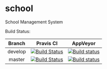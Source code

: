 # school
School Management System

Build Status:

| Branch | Pravis CI | AppVeyor |
| :----: | :-------: | :------: |
| develop | [![Build Status](https://travis-ci.org/andrekirst/school.svg?branch=develop)](https://travis-ci.org/andrekirst/school) | [![Build status](https://ci.appveyor.com/api/projects/status/20a0m685en1yodtb/branch/develop?svg=true)](https://ci.appveyor.com/project/andrekirst/school/branch/develop) |
| master | [![Build Status](https://travis-ci.org/andrekirst/school.svg?branch=master)](https://travis-ci.org/andrekirst/school) | [![Build status](https://ci.appveyor.com/api/projects/status/20a0m685en1yodtb/branch/master?svg=true)](https://ci.appveyor.com/project/andrekirst/school/branch/master) |